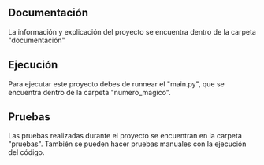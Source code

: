 ## Documentación
La información y explicación del proyecto se encuentra dentro de la carpeta "documentación"

## Ejecución
Para ejecutar este proyecto debes de runnear el "main.py", que se encuentra dentro de la carpeta "numero_magico".

## Pruebas
Las pruebas realizadas durante el proyecto se encuentran en la carpeta "pruebas". También se pueden hacer pruebas manuales con la ejecución del código.